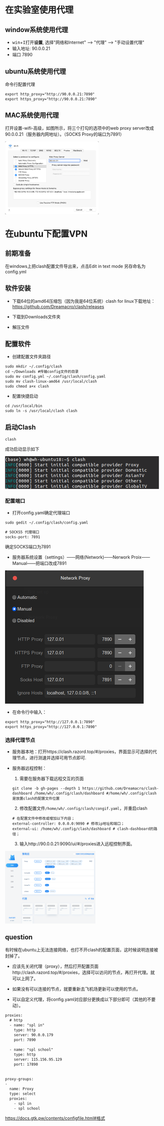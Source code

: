 # 在实验室使用代理

## window系统使用代理

- <kbd>win</kbd>+<kbd>I</kbd>打开**设置**, 选择"网络和Internet" --> "代理" --> "手动设置代理"
- 输入地址: 90.0.0.21
- 端口 7890

## ubuntu系统使用代理

命令行配置代理

```
export http_proxy="http://90.0.0.21:7890"
export https_proxy="http://90.0.0.21:7890"
```

## MAC系统使用代理

打开设置-wifi-高级，如图所示，将三个打勾的选项中的web proxy server改成90.0.0.21（服务器内网地址）。（SOCKS Proxy的端口为7891）

<img src="image-20220912145136684.png" alt="image-20220912145136684" style="zoom:30%;" />

# 在ubuntu下配置VPN







## 前期准备

在windows上把clash配置文件导出来，点击Edit in text mode 另存命名为config.yml

## 软件安装

- 下载64位的amd64压缩包（因为我是64位系统）clash for linux下载地址：https://github.com/Dreamacro/clash/releases

- 下载到Downloads文件夹
- 解压文件

## 配置软件

- 创建配置文件夹路径

```
sudo mkdir ~/.config/clash
cd ~/Downloads #传输config文件的目录
sudo mv config.yml ~/.config/clash/config.yaml
sudo mv clash-linux-amd64 /usr/local/clash
sudo chmod a+x clash
```

- 配置快捷启动

```
cd /usr/local/bin
sudo ln -s /usr/local/clash clash
```



## 启动Clash

```
clash
```

成功启动显示如下

![image-20210624152404857](image-20210624152404857.png)



### 配置端口

- 打开config.yaml确定代理端口

```
sudo gedit ~/.config/clash/config.yaml
```

```
# SOCKS5 代理端口
socks-port: 7891
```

确定SOCKS端口为7891

- 服务器系统设置（settings）——网络(Network)——Nerwork Proix——Manual——把端口改成7891

![clash](clash.png)

- 在命令行中输入：

```
export http_proxy="http://127.0.0.1:7890"
export https_proxy="http://127.0.0.1:7890"
```





### 选择代理节点

- 服务器本地：打开https://clash.razord.top/#/proxies，界面显示可选择的代理节点，进行测速并选择可用节点即可.



- 服务器远程控制：

  1. 需要在服务器下载远程交互的页面

  ```
  git clone -b gh-pages --depth 1 https://github.com/Dreamacro/clash-dashboard /home/wh/.config/clash/dashboard #/home/wh/.config/clash是放置clash的配置文件位置
  ```

  2. 修改配置文件`/home/wh/.config/clash/congif.yaml`，并重启clash

  ```
  # 在配置文件中修改或增加以下内容；
  external-controller: 0.0.0.0:9090 # 修改ip地址和端口；
  external-ui: /home/wh/.config/clash/dashboard # clash-dashboard的路径；
  ```

  3. 输入http://90.0.0.21:9090/ui/#/proxies进入远程控制界面。

<img src="image-20210624152902464.png" alt="image-20210624152902464" style="zoom: 33%;" />





## question

有时候在ubuntu上无法连接网络，也打不开clash的配置页面，这时候说明连接被封掉了。

- 应该先关闭代理（proxy），然后打开配置页面http://clash.razord.top/#/proxies，选择可以访问的节点，再打开代理。就可以上网了。

- 如果没有可以连接的节点，就要重新去飞机场更新可以使用的节点。



- 可以自定义代理，将config.yaml对应部分更换成以下部分即可（其他的不要动）。

```
proxies:
  # http
  - name: "spl in"
    type: http
    server: 90.0.0.179
    port: 7890

  - name: "spl school"
    type: http
    server: 115.156.95.129
    port: 17890


proxy-groups:
-
  name: Proxy
  type: select
  proxies:
    - spl in
    - spl school

```

https://docs.gtk.pw/contents/configfile.html#格式
